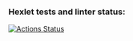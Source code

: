 ### Hexlet tests and linter status:
[![Actions Status](https://github.com/road5todream/python-project-83/workflows/hexlet-check/badge.svg)](https://github.com/road5todream/python-project-83/actions)